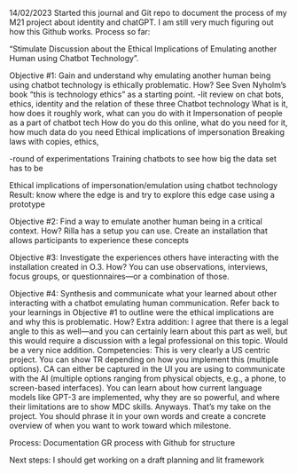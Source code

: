 14/02/2023
Started this journal and Git repo to document the process of my M21 project about identity and chatGPT. I am still very much figuring out how this Github works. 
Process so far: 

“Stimulate Discussion about the Ethical Implications of Emulating another Human using Chatbot Technology”.

Objective #1: Gain and understand why emulating another human being using chatbot technology is ethically problematic.
How? See Sven Nyholm’s book “this is technology ethics” as a starting point.
-lit review on chat bots, ethics, identity and the relation of these three 
Chatbot technology 
What is it, how does it roughly work, what can you do with it
Impersonation of people as a part of chatbot tech
How do you do this online, what do you need for it, how much data do you need
Ethical implications of impersonation 
Breaking laws with copies, ethics, 

-round of experimentations
Training chatbots to see how big the data set has to be 

Ethical implications of impersonation/emulation using chatbot technology
Result: know where the edge is and try to explore this edge case using a prototype

Objective #2: Find a way to emulate another human being in a critical context.
How?  Rilla has a setup you can use.
Create an installation that allows participants to experience these concepts


Objective #3: Investigate the experiences others have interacting with the installation created in O.3.
How? You can use observations, interviews, focus groups, or questionnaires—or a combination of those.

Objective #4: Synthesis and communicate what your learned about other interacting with a chatbot emulating human communication. Refer back to your learnings in Objective #1 to outline were the ethical implications are and why this is problematic.
	How? 
Extra addition: 
I agree that there is a legal angle to this as well—and you can certainly learn about this part as well, but this would require a discussion with a legal professional on this topic. Would be a very nice addition.
Competencies: 
This is very clearly a US centric project. You can show TR depending on how you implement this (multiple options). CA can either be captured in the UI you are using to communicate with the AI (multiple options ranging from physical objects, e.g., a phone, to screen-based interfaces). You can learn about how current language models like GPT-3 are implemented, why they are so powerful, and where their limitations are to show MDC skills.
Anyways. That’s my take on the project. You should phrase it in your own words and create a concrete overview of when you want to work toward which milestone.

Process: 
Documentation GR process with Github for structure 


Next steps: I should get working on a draft planning and lit framework
